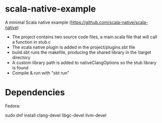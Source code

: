# scala-native-example
A minimal Scala native example (https://github.com/scala-native/scala-native)

- The project contains two source code files, a main.scala file that will call a function in stub.c
- The scala native plugin is added in the project/plugins.sbt file
- build.sbt runs the makefile, producing the shared library in the \target directory
- A custom library path is added to nativeClangOptions so the stub library is found
- Compile & run with "sbt run"

# Dependencies

Fedora:

sudo dnf install clang-devel libgc-devel llvm-devel

